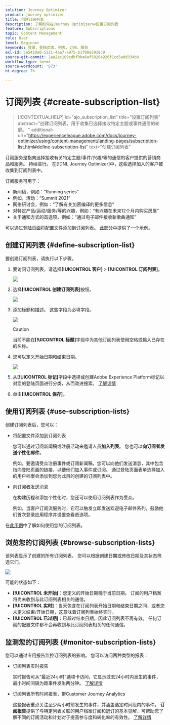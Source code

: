 ```yaml
---
solution: Journey Optimizer
product: journey optimizer
title: 创建订阅列表
description: 了解如何在Journey Optimizer中设置订阅列表
feature: Subscriptions
topic: Content Management
role: User
level: Beginner
keywords: 登录，登陆页面，列表，订阅，服务
exl-id: 5e5419a0-5121-4aa7-a975-b1f08e2918c9
source-git-commit: 1aa2ac109cdbf0ba6af58204926f1cd5add334b0
workflow-type: tm+mt
source-wordcount: '673'
ht-degree: 7%

---
```


# 订阅列表 {#create-subscription-list}

>[!CONTEXTUALHELP]
>id="ajo_subscription_list"
>title="设置订阅列表"
>abstract="创建订阅列表，用于收集已选择接收特定主题或事件通信的轮廓。 "
>additional-url="https://experienceleague.adobe.com/docs/journey-optimizer/using/content-management/landing-pages/subscription-list.html#define-subscription-list" text="创建订阅列表"

订阅服务是指向选择接收有关特定主题/事件/兴趣/等的通信的客户提供的营销商品和服务。 持续进行。 在[!DNL Journey Optimizer]中，这些选择加入的客户被收集到订阅列表中。

订阅服务可用于：

* 新闻稿，例如：“Running series”
* 例如，活动：“Summit 2021”
* 网络研讨会，例如：“了解有关加密编译的更多信息”
* 对特定产品/运动/服务/等的兴趣，例如：“有兴趣在未来12个月内购买房屋”
* 关于通知方式的首选项，例如：“通过电子邮件接收新歌曲通知”

可以通过[登陆页面](create-lp.md)将配置文件添加到订阅列表。 [此部分](lp-use-cases.md#subscription-to-a-service)中提供了一个示例。

## 创建订阅列表 {#define-subscription-list}

要创建订阅列表，请执行以下步骤。

1. 要访问订阅列表，请选择&#x200B;**[!UICONTROL 客户]** > **[!UICONTROL 订阅列表]**。

   ![](assets/lp_subscription-lists.png)

1. 选择&#x200B;**[!UICONTROL 创建订阅列表]**&#x200B;按钮。

   ![](assets/lp_create-subscription-list.png)

1. 添加标题和描述。 这些字段为必填字段。

   ![](assets/lp_subscription-list-name.png)

   >[!CAUTION]
   >
   >当前不能在&#x200B;**[!UICONTROL 标题]**&#x200B;字段中为其他订阅列表使用空格或输入已存在的名称。

1. 您可以定义开始日期和结束日期。

   ![](assets/lp_subscription-list-dates.png)

1. 从&#x200B;**[!UICONTROL 标记]**&#x200B;字段中选择或创建Adobe Experience Platform标记以对您的登陆页面进行分类，从而改进搜索。 [了解详情](../start/search-filter-categorize.md#tags)

1. 单击&#x200B;**[!UICONTROL 保存]**。

## 使用订阅列表 {#use-subscription-lists}

创建订阅列表后，您可以：

* 将配置文件添加到订阅列表

  您可以通过订阅新闻稿或注册活动来邀请人员&#x200B;**加入列表**。 您也可以&#x200B;**向订阅者发送个性化邮件**。

  例如，要邀请受众注册事件或订阅新闻稿，您可以向他们发送消息，其中包含指向登陆页面的链接，以便他们加入事件或订阅。 通过登陆页面表单选择加入的用户档案会添加到您为此目的创建的订阅列表中。

* 向订阅者发送消息

  在构建历程和添加个性化时，您还可以使用订阅列表作为受众。

  例如，当客户订阅流服务时，它可以触发立即发送欢迎电子邮件系列，鼓励他们首次登录应用程序并设置查看首选项。

在[此用例](lp-use-cases.md#subscription-to-a-service)中了解如何使用您的订阅列表。


## 浏览您的订阅列表 {#browse-subscription-lists}

该列表显示了创建的所有订阅列表。 您可以根据创建日期或修改日期及其状态筛选它们。

![](assets/lp_subscription-filters.png)

可能的状态如下：

* **[!UICONTROL 未开始]**：您定义的开始日期晚于当前日期。 订阅的用户档案将尚未收到与此订阅列表相关的通信。
* **[!UICONTROL 实时]**：当天包含在订阅列表开始日期和结束日期之间，或者您未定义结束/开始日期，这意味着订阅列表始终实时。
* **[!UICONTROL 已过期]**：已超过结束日期，因此订阅列表不再有效。 任何订阅的配置文件都不会再收到与此订阅列表相关的任何通信。


## 监测您的订阅列表 {#monitor-subscription-lists}

您可以通过专用报告监控订阅列表的影响。 您可以访问两种类型的报表：

* 订阅列表实时报告

  实时报告可从“最近24小时”选项卡访问，它显示过去24小时内发生的事件，最小时间间隔为距事件发生两分钟。 [了解详情](../reports/subscription-report-live.md)

* 订阅列表所有时间报表，带Customer Journey Analytics

  这些报表重点关注至少两小时前发生的事件，并涵盖选定时间段内的事件。 **订阅报告**&#x200B;提供了与特定列表关联的用户档案订阅和退订的基本见解，可帮助您了解不同的订阅活动和计划对于提高参与度和转化率的有效性。 [了解详情](../reports/subscription-report-global-cja.md)
